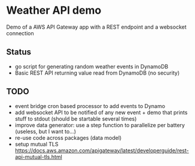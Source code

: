 # Weather API demo

Demo of a AWS API Gateway app with a REST endpoint and a websocket connection

## Status

- go script for generating random weather events in DynamoDB
- Basic REST API returning value read from DynamoDB (no security)

## TODO

* event bridge cron based processor to add events to Dynamo 
* add websocket API to be notified of any new event + demo that prints stuff to stdout (should be startable several times)
* improve data generator: use a step function to parallelize per battery (useless, but I want to...)
* re-use code across packages (data model)
* setup mutual TLS https://docs.aws.amazon.com/apigateway/latest/developerguide/rest-api-mutual-tls.html
